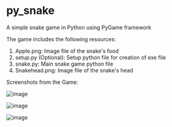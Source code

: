 # py_snake
A simple snake game in Python using PyGame framework

The game includes the following resources:
1. Apple.png: Image file of the snake's food
2. setup.py (Optional): Setup python file for creation of exe file
3. snake.py: Main snake game python file
4. Snakehead.png: Image file of the snake's head

Screenshots from the Game:

![image](https://user-images.githubusercontent.com/89964333/192685031-d7b3e923-9674-484a-b750-56b3eddb34fa.png)

![image](https://user-images.githubusercontent.com/89964333/192685273-2e143e7b-4e8a-46dd-8425-297fb09a6e42.png)

![image](https://user-images.githubusercontent.com/89964333/192685360-e8143ea4-83c3-46ff-93f7-1cc253eb75d3.png)
